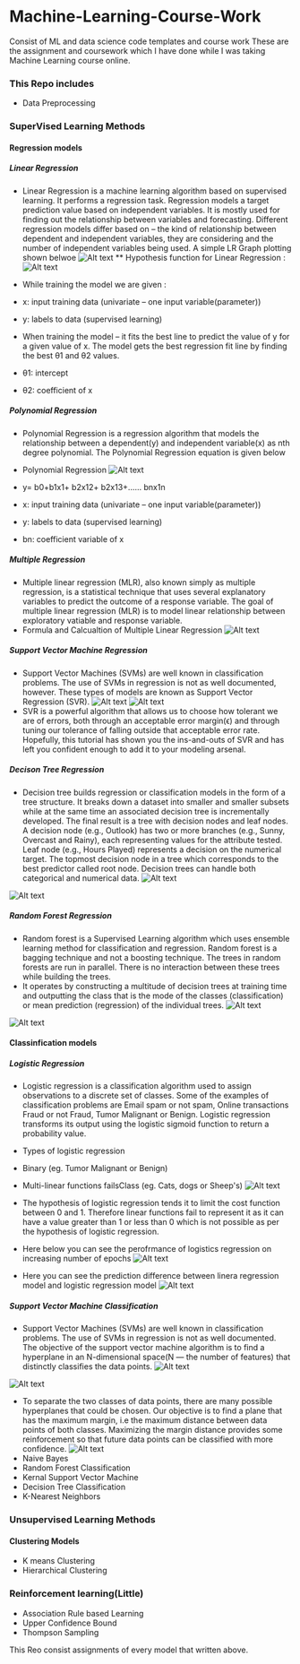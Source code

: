 # Machine-Learning-Course-Work
Consist of ML and data science code templates and course work
These are the assignment and coursework which I have done while I was taking Machine Learning course online.
### This Repo includes
* Data Preprocessing
### SuperVised Learning Methods
#### Regression models
##### Linear Regression
* Linear Regression is a machine learning algorithm based on supervised learning.
It performs a regression task. Regression models a target prediction value based on independent variables.
It is mostly used for finding out the relationship between variables and forecasting.
Different regression models differ based on – the kind of relationship between dependent
and independent variables, they are considering and the number of independent variables being used.
A simple LR Graph plotting shown belwoe
![Alt text](https://github.com/starkworld/Machine-Learning-Course-Work/blob/master/Regression%20Models/Simple%20Linear%20Regression/Screen%20Shot%202020-09-24%20at%201.40.03%20AM.png)
** Hypothesis function for Linear Regression :
![Alt text](https://github.com/starkworld/Machine-Learning-Course-Work/blob/master/Regression%20Models/Simple%20Linear%20Regression/Screen%20Shot%202020-09-24%20at%201.40.15%20AM.png)
* While training the model we are given :
* x: input training data (univariate – one input variable(parameter))
* y: labels to data (supervised learning)

* When training the model – it fits the best line to predict the value of y for a given value of x. The model gets the best regression fit line by finding the best θ1 and θ2 values.
* θ1: intercept
* θ2: coefficient of x

##### Polynomial Regression
* Polynomial Regression is a regression algorithm that models the relationship between a dependent(y) and independent variable(x) as nth degree polynomial. The Polynomial Regression equation is given below

* Polynomial Regression
![Alt text](https://github.com/starkworld/Machine-Learning-Course-Work/blob/master/Regression%20Models/Polynomial%20LR/Screen%20Shot%202020-09-24%20at%201.50.10%20AM.png)

* y= b0+b1x1+ b2x12+ b2x13+...... bnx1n

* x: input training data (univariate – one input variable(parameter))
* y: labels to data (supervised learning)
* bn: coefficient variable of x

##### Multiple Regression
* Multiple linear regression (MLR), also known simply as multiple regression, is a statistical technique that uses several explanatory variables to predict the outcome of a response variable. The goal of multiple linear regression (MLR) is to model linear relationship between exploratory vatiable and response variable.
* Formula and Calcualtion of Multiple Linear Regression
![Alt text](https://github.com/starkworld/Machine-Learning-Course-Work/blob/master/Regression%20Models/Multiple%20Linear%20Regression/Screen%20Shot%202020-09-25%20at%205.25.12%20PM.png)

##### Support Vector Machine Regression
* Support Vector Machines (SVMs) are well known in classification problems. The use of SVMs in regression is not as well documented, however. These types of models are known as Support Vector Regression (SVR).
![Alt text](https://github.com/starkworld/Machine-Learning-Course-Work/blob/master/Regression%20Models/SVR/Screen%20Shot%202020-09-25%20at%205.30.29%20PM.png)
![Alt text](https://github.com/starkworld/Machine-Learning-Course-Work/blob/master/Regression%20Models/SVR/Screen%20Shot%202020-09-25%20at%205.30.39%20PM.png)
* SVR is a powerful algorithm that allows us to choose how tolerant we are of errors, both through an acceptable error margin(ϵ) and through tuning our tolerance of falling outside that acceptable error rate. Hopefully, this tutorial has shown you the ins-and-outs of SVR and has left you confident enough to add it to your modeling arsenal.

##### Decison Tree Regression
* Decision tree builds regression or classification models in the form of a tree structure. It breaks down a dataset into smaller and smaller subsets while at the same time an associated decision tree is incrementally developed. The final result is a tree with decision nodes and leaf nodes. A decision node (e.g., Outlook) has two or more branches (e.g., Sunny, Overcast and Rainy), each representing values for the attribute tested. Leaf node (e.g., Hours Played) represents a decision on the numerical target. The topmost decision node in a tree which corresponds to the best predictor called root node. Decision trees can handle both categorical and numerical data. 
![Alt text](https://github.com/starkworld/Machine-Learning-Course-Work/blob/master/Regression%20Models/Decision%20Trees/Screen%20Shot%202020-09-25%20at%205.38.16%20PM.png)

![Alt text](https://github.com/starkworld/Machine-Learning-Course-Work/blob/master/Regression%20Models/Decision%20Trees/Screen%20Shot%202020-09-25%20at%205.39.53%20PM.png)

##### Random Forest Regression
* Random forest is a Supervised Learning algorithm which uses ensemble learning method for classification and regression. Random forest is a bagging technique and not a boosting technique. The trees in random forests are run in parallel. There is no interaction between these trees while building the trees.
* It operates by constructing a multitude of decision trees at training time and outputting the class that is the mode of the classes (classification) or mean prediction (regression) of the individual trees.
![Alt text](https://github.com/starkworld/Machine-Learning-Course-Work/blob/master/Regression%20Models/Random%20Forest/Screen%20Shot%202020-09-25%20at%205.41.40%20PM.png)

![Alt text](https://github.com/starkworld/Machine-Learning-Course-Work/blob/master/Regression%20Models/Random%20Forest/Screen%20Shot%202020-09-25%20at%205.44.33%20PM.png)

#### Classinfication models
##### Logistic Regression
* Logistic regression is a classification algorithm used to assign observations to a discrete set of classes. Some of the examples of classification problems are Email spam or not spam, Online transactions Fraud or not Fraud, Tumor Malignant or Benign. Logistic regression transforms its output using the logistic sigmoid function to return a probability value.
* Types of logistic regression
* Binary (eg. Tumor Malignant or Benign)
* Multi-linear functions failsClass (eg. Cats, dogs or Sheep's)
![Alt text](https://github.com/starkworld/Machine-Learning-Course-Work/blob/master/Classification%20models/images/Screen%20Shot%202020-09-26%20at%208.27.55%20PM.png)

* The hypothesis of logistic regression tends it to limit the cost function between 0 and 1. Therefore linear functions fail to represent it as it can have a value greater than 1 or less than 0 which is not possible as per the hypothesis of logistic regression.
* Here below you can see the perofrmance of logistics regression on increasing number of epochs
![Alt text](https://github.com/starkworld/Machine-Learning-Course-Work/blob/master/Classification%20models/images/1*PQ8tdohapfm-YHlrRIRuOA.gif)

* Here you can see the prediction difference between linera regression model and logistic regression model
![Alt text](https://github.com/starkworld/Machine-Learning-Course-Work/blob/master/Classification%20models/images/Screen%20Shot%202020-09-26%20at%208.27.30%20PM.png)

##### Support Vector Machine Classification
* Support Vector Machines (SVMs) are well known in classification problems. The use of SVMs in regression is not as well documented. The objective of the support vector machine algorithm is to find a hyperplane in an N-dimensional space(N — the number of features) that distinctly classifies the data points.
![Alt text](https://github.com/starkworld/Machine-Learning-Course-Work/blob/master/Classification%20models/images/Screen%20Shot%202020-09-26%20at%208.49.06%20PM.png)

![Alt text](https://github.com/starkworld/Machine-Learning-Course-Work/blob/master/Classification%20models/images/Screen%20Shot%202020-09-26%20at%208.49.17%20PM.png)

* To separate the two classes of data points, there are many possible hyperplanes that could be chosen. Our objective is to find a plane that has the maximum margin, i.e the maximum distance between data points of both classes. Maximizing the margin distance provides some reinforcement so that future data points can be classified with more confidence.
![Alt text](https://github.com/starkworld/Machine-Learning-Course-Work/blob/master/Classification%20models/images/Screen%20Shot%202020-09-26%20at%208.48.52%20PM.png)
* Naive Bayes
* Random Forest Classification
* Kernal Support Vector Machine
* Decision Tree Classification
* K-Nearest Neighbors
### Unsupervised Learning Methods
#### Clustering Models
* K means Clustering
* Hierarchical Clustering
### Reinforcement learning(Little)
* Association Rule based Learning
* Upper Confidence Bound
* Thompson Sampling

This Reo consist assignments of every model that written above.
